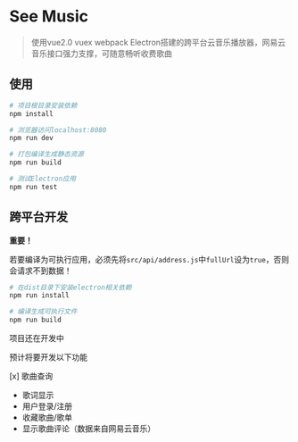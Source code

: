 # See Music

> 使用vue2.0 vuex webpack Electron搭建的跨平台云音乐播放器，网易云音乐接口强力支撑，可随意畅听收费歌曲


## 使用

``` bash
# 项目根目录安装依赖
npm install

# 浏览器访问localhost:8080
npm run dev

# 打包编译生成静态资源
npm run build

# 测试Electron应用
npm run test
```

## 跨平台开发

**重要！**

若要编译为可执行应用，必须先将`src/api/address.js`中`fullUrl`设为`true`，否则会请求不到数据！

```bash
# 在dist目录下安装electron相关依赖
npm run install

# 编译生成可执行文件
npm run build
```

项目还在开发中

预计将要开发以下功能

[x] 歌曲查询
- 歌词显示
- 用户登录/注册
- 收藏歌曲/歌单
- 显示歌曲评论（数据来自网易云音乐）